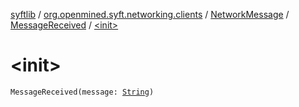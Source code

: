 [syftlib](../../../index.md) / [org.openmined.syft.networking.clients](../../index.md) / [NetworkMessage](../index.md) / [MessageReceived](index.md) / [&lt;init&gt;](./-init-.md)

# &lt;init&gt;

`MessageReceived(message: `[`String`](https://kotlinlang.org/api/latest/jvm/stdlib/kotlin/-string/index.html)`)`
